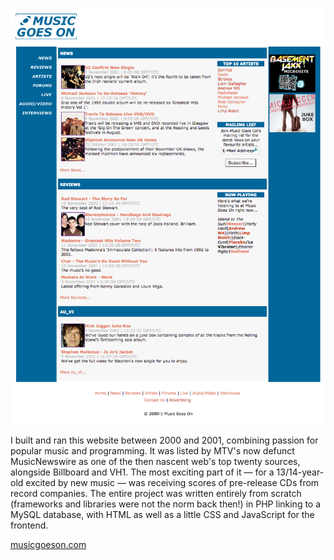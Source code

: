 ![Music Goes On](https://raw.githubusercontent.com/jammastergirish/MusicGoesOn/master/Screen%20Shot%202017-02-11%20at%2018.29.54.png)

I built and ran this website between 2000 and 2001, combining passion for popular music and programming. It was listed by MTV's now defunct MusicNewswire as one of the then nascent web's top twenty sources, alongside Billboard and VH1. The most exciting part of it — for a 13/14-year-old excited by new music — was receiving scores of pre-release CDs from record companies. The entire project was written entirely from scratch (frameworks and libraries were not the norm back then!) in PHP linking to a MySQL database, with HTML as well as a little CSS and JavaScript for the frontend.

[musicgoeson.com](https://www.musicgoeson.com/)
